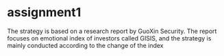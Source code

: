 # assignment1
  The strategy is based on a research report by GuoXin Security. The report focuses on emotional index of investors called GISIS, and the strategy is mainly conducted according to the change of the index